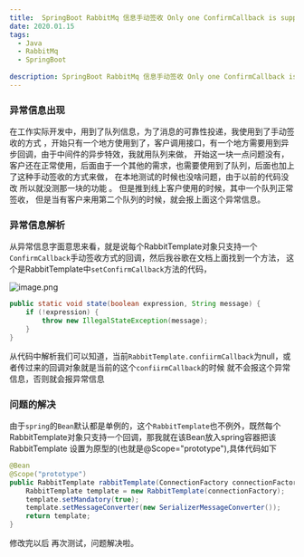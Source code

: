 ```yaml
---
title:  SpringBoot RabbitMq 信息手动签收 Only one ConfirmCallback is supported by each RabbitTemplate
date: 2020.01.15
tags: 
  - Java 
  - RabbitMq
  - SpringBoot
  
description: SpringBoot RabbitMq 信息手动签收 Only one ConfirmCallback is supported by each RabbitTemplate 异常处理方法
---
```


### 异常信息出现

在工作实际开发中，用到了队列信息，为了消息的可靠性投递，我使用到了手动签收的方式
，开始只有一个地方使用到了，客户调用接口，有一个地方需要用到异步回调，由于中间件的异步特效，我就用队列来做，
开始这一块一点问题没有，客户还在正常使用，后面由于一个其他的需求，也需要使用到了队列，后面也加上了这种手动签收的方式来做，
在本地测试的时候也没啥问题，由于以前的代码没改 所以就没测那一块的功能 。 但是推到线上客户使用的时候，其中一个队列正常签收，
但是当有客户来用第二个队列的时候，就会报上面这个异常信息。


### 异常信息解析

从异常信息字面意思来看，就是说每个RabbitTemplate对象只支持一个`ConfirmCallback`手动签收方式的回调，然后我谷歌在文档上面找到一个方法，
这个是RabbitTemplate中`setConfirmCallback`方法的代码，

![image.png](https://upload-images.jianshu.io/upload_images/14511933-50abb14f63b3227f.png?imageMogr2/auto-orient/strip%7CimageView2/2/w/1240)

```java
public static void state(boolean expression, String message) {
    if (!expression) {
        throw new IllegalStateException(message);
    }
}
```
从代码中解析我们可以知道，当前`RabbitTemplate.confiirmCallback`为null，或者传过来的回调对象就是当前的这个`confiirmCallback`的时候
就不会报这个异常信息，否则就会报异常信息

### 问题的解决

由于`spring`的`Bean`默认都是单例的，这个`RabbitTemplate`也不例外，既然每个RabbitTemplate对象只支持一个回调，那我就在该Bean放入spring容器把该RabbitTemplate
设置为原型的(也就是@Scope="prototype"),具体代码如下

```java
@Bean
@Scope("prototype")
public RabbitTemplate rabbitTemplate(ConnectionFactory connectionFactory) {
    RabbitTemplate template = new RabbitTemplate(connectionFactory);
    template.setMandatory(true);
    template.setMessageConverter(new SerializerMessageConverter());
    return template;
}
```
修改完以后 再次测试，问题解决啦。




